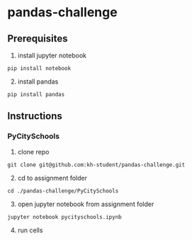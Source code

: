 # pandas-challenge

## Prerequisites
1. install jupyter notebook
```
pip install notebook
```
2. install pandas
```
pip install pandas
```

## Instructions

### PyCitySchools
1. clone repo
```
git clone git@github.com:kh-student/pandas-challenge.git
```

2. cd to assignment folder
```
cd ./pandas-challenge/PyCitySchools
```

3. open jupyter notebook from assignment folder
```
jupyter notebook pycityschools.ipynb
```

4. run cells
